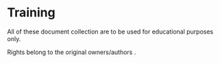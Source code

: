 # Training

All of these document collection are to be used for educational purposes only. 

Rights belong to the original owners/authors . 
